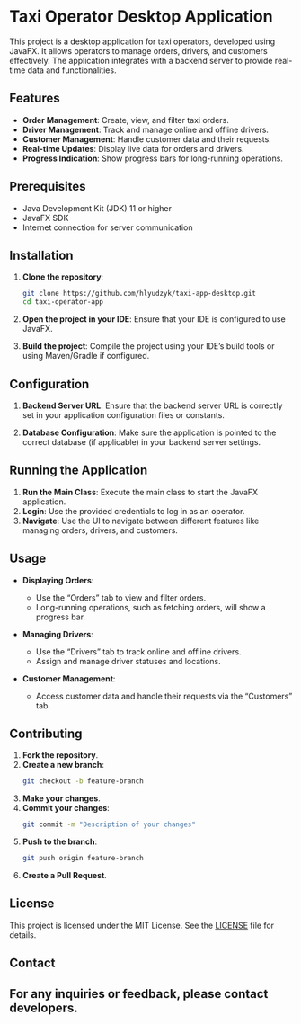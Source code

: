# Taxi Operator Desktop Application

This project is a desktop application for taxi operators, developed using JavaFX. It allows operators to manage orders, drivers, and customers effectively. The application integrates with a backend server to provide real-time data and functionalities.

## Features

- **Order Management**: Create, view, and filter taxi orders.
- **Driver Management**: Track and manage online and offline drivers.
- **Customer Management**: Handle customer data and their requests.
- **Real-time Updates**: Display live data for orders and drivers.
- **Progress Indication**: Show progress bars for long-running operations.

## Prerequisites

- Java Development Kit (JDK) 11 or higher
- JavaFX SDK
- Internet connection for server communication

## Installation

1. **Clone the repository**:
   ```bash
   git clone https://github.com/hlyudzyk/taxi-app-desktop.git
   cd taxi-operator-app
   ```

2. **Open the project in your IDE**: Ensure that your IDE is configured to use JavaFX.

3. **Build the project**: Compile the project using your IDE’s build tools or using Maven/Gradle if configured.

## Configuration

1. **Backend Server URL**: Ensure that the backend server URL is correctly set in your application configuration files or constants.

2. **Database Configuration**: Make sure the application is pointed to the correct database (if applicable) in your backend server settings.

## Running the Application

1. **Run the Main Class**: Execute the main class to start the JavaFX application.
2. **Login**: Use the provided credentials to log in as an operator.
3. **Navigate**: Use the UI to navigate between different features like managing orders, drivers, and customers.

## Usage

- **Displaying Orders**:
  - Use the “Orders” tab to view and filter orders.
  - Long-running operations, such as fetching orders, will show a progress bar.

- **Managing Drivers**:
  - Use the “Drivers” tab to track online and offline drivers.
  - Assign and manage driver statuses and locations.

- **Customer Management**:
  - Access customer data and handle their requests via the “Customers” tab.

## Contributing

1. **Fork the repository**.
2. **Create a new branch**:
   ```bash
   git checkout -b feature-branch
   ```
3. **Make your changes**.
4. **Commit your changes**:
   ```bash
   git commit -m "Description of your changes"
   ```
5. **Push to the branch**:
   ```bash
   git push origin feature-branch
   ```
6. **Create a Pull Request**.

## License

This project is licensed under the MIT License. See the [LICENSE](LICENSE) file for details.

## Contact

For any inquiries or feedback, please contact developers.
---
